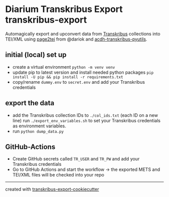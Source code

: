 # Diarium Transkribus Export  transkribus-export

Automagically export and upconvert data from [Transkribus](https://readcoop.eu/) collections into TEI/XML using [page2tei](https://github.com/dariok/page2tei) from @dariok and [acdh-transkribus-pyutils](https://github.com/acdh-oeaw/acdh-transkribus-utils).

## initial (local) set up

* create a virtual environment `python -m venv venv`
* update pip to latest version and install needed python packages `pip install -U pip && pip install -r requirements.txt`
* copy/rename `dummy.env` to `secret.env` and add your Transkribus credentials

## export the data

* add the Transkribus collection IDs to `./col_ids.txt` (each ID on a new line)
run `./export_env_variables.sh` to set your Transkribus credentials as environment variables.
* run `python dump_data.py`

## GitHub-Actions

* Create GitHub secrets called `TR_USER` and `TR_PW` and add your Transkribus credentials
* Go to GitHub Actions and start the workflow -> the exported METS and TEI/XML files will be checked into your repo

-----
created with [transkribus-export-cookiecutter](https://github.com/acdh-oeaw/transkribus-export-cookiecutter)